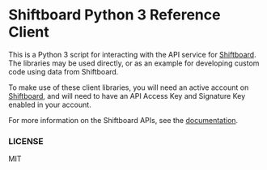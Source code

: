 # Shiftboard Python 3 Reference Client

This is a Python 3 script for interacting with the API service for
[Shiftboard](https://shiftboard.com). The libraries may be used directly, or as an example for
developing custom code using data from Shiftboard.

To make use of these client libraries, you will need an active account on
[Shiftboard](https://shiftboard.com), and will need to have an API Access Key and Signature Key
enabled in your account.

For more information on the Shiftboard APIs, see the [documentation](http://www.shiftdata.com).

### LICENSE

MIT
